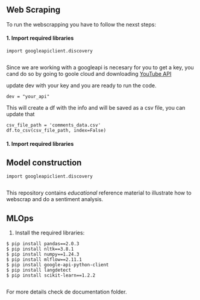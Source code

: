## Web Scraping

To run the webscrapping you have to follow the nexst steps:  

#### 1. Import required libraries

```shell
import googleapiclient.discovery
  
```
Since we are working with a googleapi is necesary for you to get a key, you cand do so by going to goole cloud and downloading [YouTube API](https://developers.google.com/youtube/v3/getting-started)

update dev with your key and you are ready to run the code.

```shell
dev = "your_api"  
```
This will create a df with the info and will be saved as a csv file, you can update that

```shell
csv_file_path = 'comments_data.csv'
df.to_csv(csv_file_path, index=False)  
```

#### 1. Import required libraries

## Model construction

```shell
import googleapiclient.discovery
  
```

This repository contains _educational_ reference material to illustrate how to webscrap and do a sentiment analysis.

## MLOps

1. Install the required libraries:
```shell
$ pip install pandas==2.0.3
$ pip install nltk==3.8.1
$ pip install numpy==1.24.3
$ pip install mlflow==2.11.1
$ pip install google-api-python-client
$ pip install langdetect
$ pip install scikit-learn==1.2.2
  
```
</details> 

For more details check de documentation folder.
